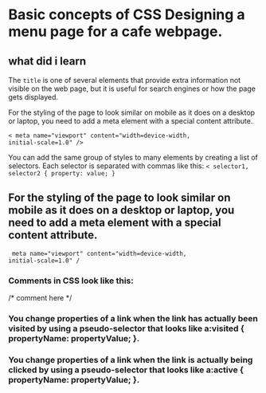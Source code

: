 # Basic concepts of CSS Designing a menu page for a cafe webpage.
## what did i learn

The <code>title</code> is one of several elements that provide extra information not visible on the web page, but it is useful for search engines or how the page gets displayed.

For the styling of the page to look similar on mobile as it does on a desktop or laptop, you need to add a meta element with a special content attribute.

<code>< meta name="viewport" content="width=device-width, initial-scale=1.0" /></code>

You can add the same group of styles to many elements by creating a list of selectors. Each selector is separated with commas like this:
<code><
selector1, selector2 {
  property: value;
}
</code>

##  For the styling of the page to look similar on mobile as it does on a desktop or laptop, you need to add a meta element with a special content attribute.

<code> meta name="viewport" content="width=device-width, initial-scale=1.0" / </code>

  
###  Comments in CSS look like this:

/* comment here */
  
### You change properties of a link when the link has actually been visited by using a pseudo-selector that looks like a:visited { propertyName: propertyValue; }.

### You change properties of a link when the link is actually being clicked by using a pseudo-selector that looks like a:active { propertyName: propertyValue; }.
